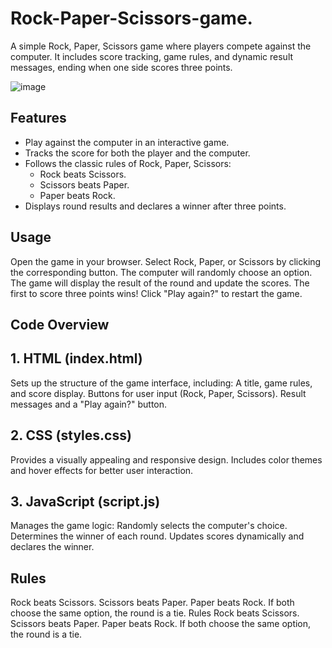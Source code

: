 # Rock-Paper-Scissors-game.
A simple Rock, Paper, Scissors game where players compete against the computer. It includes score tracking, game rules, and dynamic result messages, ending when one side scores three points.

![image](https://github.com/user-attachments/assets/eee8cbe0-558e-4225-9895-43dacb77ff1c)
## Features
- Play against the computer in an interactive game.
- Tracks the score for both the player and the computer.
- Follows the classic rules of Rock, Paper, Scissors:
  - Rock beats Scissors.
  - Scissors beats Paper.
  - Paper beats Rock.
- Displays round results and declares a winner after three points.

## Usage
Open the game in your browser.
Select Rock, Paper, or Scissors by clicking the corresponding button.
The computer will randomly choose an option.
The game will display the result of the round and update the scores.
The first to score three points wins! Click "Play again?" to restart the game.
## Code Overview
## 1. HTML (index.html)
Sets up the structure of the game interface, including:
A title, game rules, and score display.
Buttons for user input (Rock, Paper, Scissors).
Result messages and a "Play again?" button.
## 2. CSS (styles.css)
Provides a visually appealing and responsive design.
Includes color themes and hover effects for better user interaction.
## 3. JavaScript (script.js)
Manages the game logic:
Randomly selects the computer's choice.
Determines the winner of each round.
Updates scores dynamically and declares the winner.
## Rules
Rock beats Scissors.
Scissors beats Paper.
Paper beats Rock.
If both choose the same option, the round is a tie.
Rules
Rock beats Scissors.
Scissors beats Paper.
Paper beats Rock.
If both choose the same option, the round is a tie.

